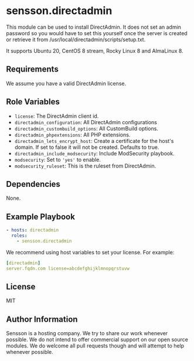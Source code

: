 sensson.directadmin
=========

This module can be used to install DirectAdmin. It does not set an admin
password so you would have to set this yourself once the server is created
or retrieve it from /usr/local/directadmin/scripts/setup.txt.

It supports Ubuntu 20, CentOS 8 stream, Rocky Linux 8 and AlmaLinux 8.

Requirements
------------

We assume you have a valid DirectAdmin license.

Role Variables
--------------

* `license`: The DirectAdmin client id.
* `directadmin_configuration`: All DirectAdmin configurations
* `directadmin_custombuild_options`: All CustomBuild options.
* `directadmin_phpextensions`: All PHP extensions.
* `directadmin_lets_encrypt_host`: Create a certificate for the host's
  domain. If set to false it will not be created. Defaults to true.
* `directadmin_include_modsecurity`: Include ModSecurity playbook.
* `modsecurity`: Set to `'yes'` to enable.
* `modsecurity_ruleset`: This is the ruleset from DirectAdmin.

Dependencies
------------

None.

Example Playbook
----------------

```yaml
- hosts: directadmin
  roles:
    - sensson.directadmin
```

We recommend using host variables to set your license. For example:

```yaml
[directadmin]
server.fqdn.com license=abcdefghijklmnopqrstuvw
```

License
-------

MIT

Author Information
------------------

Sensson is a hosting company. We try to share our work whenever possible. We
do not intend to offer commercial support on our open source modules. We do
welcome all pull requests though and will attempt to help whenever possible.
